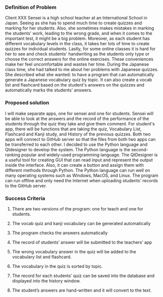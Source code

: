   ### Definition of Problem 
  
 Client XXX Sensei is a high school teacher at an International School in Japan. Seeing as she has to spend much time to create quizzes and marking for her 
 students. Also, she sometimes makes mistakes in marking the students' work, leading to the wrong grade, and when it comes to the important test, it might be a 
 big problem. Moreover, as each student has different vocabulary levels in the class, it takes her lots of time to create quizzes for individual students. Lastly, 
 for some online classes it is hard for her to see and check students' handwriting as the students only type or choose the correct answers for the online exercises.
 These conveniences make her feel uncomfortable and wastes her time. During the Japanese class time, she had talked to me about her problems with Japanese 
 quizzes. She described what she wanted: to have a program that can automatically generate a Japanese vocabulary quiz by topic. It can also create a vocab list and 
 flashcard based on the student's answers on the quizzes and automatically marks the students' answers. 
  
  ### Proposed solution
    
I will make separate apps, one for sensei and one for students. Sensei will be able to look at the answers and the record of the performance of the students 
through the quiz they take and give them comment. For student's app, there will be functions that are taking the quiz, Vocabulary List, Flashcard and Kanji study, and History of the previous quizzes. Both two apps will connect to GitHub server so that the files from both two apps can be transferred to each other. I decided to use the Python language and Qtdesigner to develop the system. The Python language is the second-ranking popular and widely-used programming language.  The QtDesigner is a useful tool for creating GUI that can read input and represent the output inside the interface. Also, it can create a button and assign them 
with different methods through Python. The Python language can run well on many operating systems such as Windows, MacOS, and Linux. The program can run offline
and only need the Internet when uploading students' records to the GitHub server.

   ### Success Criteria

1.	There are two versions of the program: one for teach and one for students.

2.	The vocab quiz and kanji vocabulary can be generated automatically

3.	The program checks the answers automatically 

4.	The record of students’ answer will be submitted to the teachers’ app

5.	The wrong vocabulary answer in the quiz will be added to the vocabulary list and flashcard.

6.	The vocabulary in the quiz is sorted by topic.  

7.	The record for each students’ quiz can be saved into the database and displayed into the history window.

8.	The student’s answers are hand-written and it will convert to the text.  











